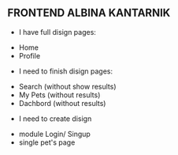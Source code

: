 ## FRONTEND ALBINA KANTARNIK

* I have full disign pages:
- Home
- Profile

* I need to finish disign pages:
- Search (without show results)
- My Pets (without results)
- Dachbord (without results)

* I need to create disign
- module Login/ Singup
- single pet's page



